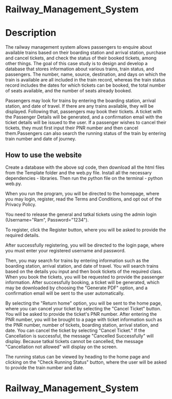 # Railway_Management_System
# Description
The railway management system allows passengers to enquire about available trains based on their boarding station and arrival station, purchase and cancel tickets, and check the status of their booked tickets, among other things. The goal of this case study is to design and develop a database that stores information about various trains, train status, and passengers. The number, name, source, destination, and days on which the train is available are all included in the train record, whereas the train status record includes the dates for which tickets can be booked, the total number of seats available, and the number of seats already booked.

Passengers may look for trains by entering the boarding station, arrival station, and date of travel. If there are any trains available, they will be displayed. Following that, passengers may book their tickets. A ticket with the Passenger Details will be generated, and a confirmation email with the ticket details will be issued to the user. If a passenger wishes to cancel their tickets, they must first input their PNR number and then cancel them.Passengers can also search the running status of the train by entering train number and date of journey.

## How to use the website
Create a database with the above sql code, then download all the html files from the Template folder and the web.py file. Install all the necessary dependencies - libraries. Then run the python file on the terminal - python web.py.

When you run the program, you will be directed to the homepage, where you may login, register, read the Terms and Conditions, and opt out of the Privacy Policy.

You need to release the general and tatkal tickets using the admin login (Username="Ram", Password="1234").

To register, click the Register button, where you will be asked to provide the required details.

After successfully registering, you will be directed to the login page, where you must enter your registered username and password.

Then, you may search for trains by entering information such as the boarding station, arrival station, and date of travel. You will search trains based on the details you input and then book tickets of the required class. When you book the tickets, you will be requested to provide the passenger information. After successfully booking, a ticket will be generated, which may be downloaded by choosing the "Generate PDF" option, and a confirmation email will be sent to the user automatically.

By selecting the "Return home" option, you will be sent to the home page, where you can cancel your ticket by selecting the "Cancel Ticket" button. You will be asked to provide the ticket's PNR number. After entering the PNR number, you will be brought to a page with ticket information such as the PNR number, number of tickets, boarding station, arrival station, and date. You can cancel the ticket by selecting "Cancel Ticket." If the Cancellation is successful, the message "Cancelled Successfully" will display. Because tatkal tickets cannot be cancelled, the message "Cancellation not allowed" will display on the screen.

The running status can be viewed by heading to the home page and clicking on the "Check Running Status" button, where the user will be asked to provide the train number and date.
# Railway_Management_System
